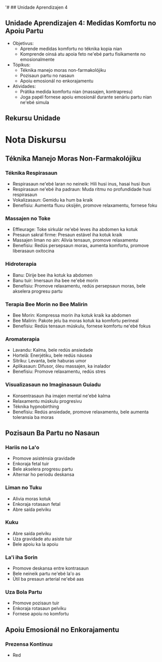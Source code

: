 '# ## Unidade Aprendizajen 4

## Unidade Aprendizajen 4: Medidas Komfortu no Apoiu Partu
- Objetivus:
  * Aprende medidas komfortu no téknika kopia nian
  * Komprende oinsá atu apoia feto ne'ebé partu fisikamente no emosionalmente
- Tópikus:
  * Téknika manejo moras non-farmakolójiku
  * Pozisaun partu no nasaun
  * Apoiu emosionál no enkorajamentu
- Atividades:
  * Prátika medida komfortu nian (massajen, kontrapresu)
  * Joga papél fornese apoiu emosionál durante senáriu partu nian ne'ebé simula

## Rekursu Unidade

# Nota Diskursu

## Téknika Manejo Moras Non-Farmakolójiku

### Téknika Respirasaun
- Respirasaun ne'ebé laran no neineik: Hili husi inus, hasai husi ibun
- Respirasaun ne'ebé iha padraun: Muda ritmu no profundidade husi respirasaun
- Vokalizasaun: Gemidu ka hum ba kraik
- Benefísiu: Aumenta fluxu oksijén, promove relaxamentu, fornese foku

### Massajen no Toke
- Effleurage: Toke sirkulár ne'ebé leves iha abdomen ka kotuk
- Presaun sakral firme: Presaun estável iha kotuk kraik
- Massajen liman no ain: Alivia tensaun, promove relaxamentu
- Benefísiu: Redús persepsaun moras, aumenta komfortu, promove liberasaun oxitocina

### Hidroterapia
- Banu: Dirije bee iha kotuk ka abdomen
- Banu tuir: Imersaun iha bee ne'ebé morin
- Benefísiu: Promove relaxamentu, redús persepsaun moras, bele akselera progresu partu

### Terapia Bee Morin no Bee Malirin
- Bee Morin: Kompressa morin iha kotuk kraik ka abdomen
- Bee Malirin: Pakote jelu ba moras kotuk ka komfortu perineal
- Benefísiu: Redús tensaun múskulu, fornese komfortu ne'ebé fokus

### Aromaterapia
- Lavandu: Kalma, bele redús ansiedade
- Hortelã: Enerjétiku, bele redús náusea
- Sitríku: Levanta, bele haburas umor
- Aplikasaun: Difusor, óleu massajen, ka inalador
- Benefísiu: Promove relaxamentu, redús stres

### Visualizasaun no Imaginasaun Guiadu
- Konsentrasaun iha imajen mental ne'ebé kalma
- Relaxamentu múskulu progresivu
- Téknika hypnobirthing
- Benefísiu: Redús ansiedade, promove relaxamentu, bele aumenta toleransia ba moras

## Pozisaun Ba Partu no Nasaun

### Hariis no La'o
- Promove asisténsia gravidade
- Enkoraja fetal tuir
- Bele akselera progresu partu
- Alternar ho periodu deskansa

### Liman no Tuku
- Alivia moras kotuk
- Enkoraja rotasaun fetal
- Abre saída pelviku

### Kuku
- Abre saída pelviku
- Uza gravidade atu asiste tuir
- Bele apoiu ka la apoiu

### La'i iha Sorin
- Promove deskansa entre kontrasaun
- Bele neineik partu ne'ebé la'o as
- Útil ba presaun arterial ne'ebé aas

### Uza Bola Partu
- Promove pozisaun tuir
- Enkoraja rotasaun pelviku
- Fornese apoiu no komfortu

## Apoiu Emosionál no Enkorajamentu

### Prezensa Kontínuu
- Red